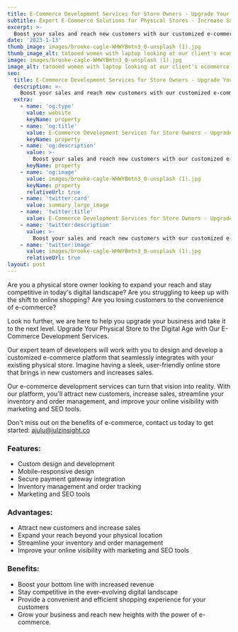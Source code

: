 ```yaml
---
title: E-Commerce Development Services for Store Owners - Upgrade Your Business Today
subtitle: Expert E-Commerce Solutions for Physical Stores - Increase Sales and Expand Your Reach
excerpt: >-
  Boost your sales and reach new customers with our customized e-commerce development services. Our expert team will design and develop a platform that seamlessly integrates with your physical store. Improve your online visibility and streamline your inventory management with our platform. Contact us today to learn more.
date: '2023-1-13'
thumb_image: images/brooke-cagle-WHWYBmtn3_0-unsplash (1).jpg
thumb_image_alt: tatooed women with laptop looking at our client's ecommerce store with a smile on her face
image: images/brooke-cagle-WHWYBmtn3_0-unsplash (1).jpg
image_alt: tatooed women with laptop looking at our client's ecommerce store with a smile on her face
seo:
  title: E-Commerce Development Services for Store Owners - Upgrade Your Business Today
  description: >-
    Boost your sales and reach new customers with our customized e-commerce development services. Our expert team will design and develop a platform that seamlessly integrates with your physical store. Improve your online visibility and streamline your inventory management with our platform. Contact us today to learn more.
  extra:
    - name: 'og:type'
      value: website
      keyName: property
    - name: 'og:title'
      value: E-Commerce Development Services for Store Owners - Upgrade Your Business Today
      keyName: property
    - name: 'og:description'
      value: >-
        Boost your sales and reach new customers with our customized e-commerce development services. Our expert team will design and develop a platform that seamlessly integrates with your physical store. Improve your online visibility and streamline your inventory management with our platform. Contact us today to learn more.
      keyName: property
    - name: 'og:image'
      value: images/brooke-cagle-WHWYBmtn3_0-unsplash (1).jpg
      keyName: property
      relativeUrl: true
    - name: 'twitter:card'
      value: summary_large_image
    - name: 'twitter:title'
      value: E-Commerce Development Services for Store Owners - Upgrade Your Business Today
    - name: 'twitter:description'
      value: >-
        Boost your sales and reach new customers with our customized e-commerce development services. Our expert team will design and develop a platform that seamlessly integrates with your physical store. Improve your online visibility and streamline your inventory management with our platform. Contact us today to learn more.
    - name: 'twitter:image'
      value: images/brooke-cagle-WHWYBmtn3_0-unsplash (1).jpg
      relativeUrl: true
layout: post
---
```


Are you a physical store owner looking to expand your reach and stay competitive in today's digital landscape? Are you struggling to keep up with the shift to online shopping? Are you losing customers to the convenience of e-commerce?

Look no further, we are here to help you upgrade your business and take it to the next level. Upgrade Your Physical Store to the Digital Age with Our E-Commerce Development Services.

Our expert team of developers will work with you to design and develop a customized e-commerce platform that seamlessly integrates with your existing physical store. Imagine having a sleek, user-friendly online store that brings in new customers and increases sales. 

Our e-commerce development services can turn that vision into reality.
With our platform, you'll attract new customers, increase sales, streamline your inventory and order management, and improve your online visibility with marketing and SEO tools. 

Don't miss out on the benefits of e-commerce, contact us today to get started: [ajulu@julzinsight.co](mailto:ajulu@julzinsight.co)

### Features:

- Custom design and development
- Mobile-responsive design
- Secure payment gateway integration
- Inventory management and order tracking
- Marketing and SEO tools


### Advantages:

- Attract new customers and increase sales
- Expand your reach beyond your physical location
- Streamline your inventory and order management
- Improve your online visibility with marketing and SEO tools


### Benefits:

- Boost your bottom line with increased revenue
- Stay competitive in the ever-evolving digital landscape
- Provide a convenient and efficient shopping experience for your customers
- Grow your business and reach new heights with the power of e-commerce.
